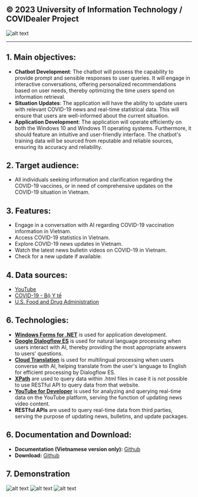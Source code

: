 **© 2023 University of Information Technology / COVIDealer Project**
------------
![alt text](https://i.imgur.com/cXLHb3D.png)
____________________________
## 1. Main objectives:
* **Chatbot Development**: The chatbot will possess the capability to provide prompt and sensible responses to user queries. It will engage in interactive conversations, offering personalized recommendations based on user needs, thereby optimizing the time users spend on information retrieval.
* **Situation Updates**: The application will have the ability to update users with relevant COVID-19 news and real-time statistical data. This will ensure that users are well-informed about the current situation.
* **Application Development**: The application will operate efficiently on both the Windows 10 and Windows 11 operating systems. Furthermore, it should feature an intuitive and user-friendly interface. The chatbot's training data will be sourced from reputable and reliable sources, ensuring its accuracy and reliability.
## 2. Target audience:
* All individuals seeking information and clarification regarding the COVID-19 vaccines, or in need of comprehensive updates on the COVID-19 situation in Vietnam.
## 3. Features:
* Engage in a conversation with AI regarding COVID-19 vaccination information in Vietnam.
* Access COVID-19 statistics in Vietnam.
* Explore COVID-19 news updates in Vietnam.
* Watch the latest news bulletin videos on COVID-19 in Vietnam.
* Check for a new update if available.
## 4. Data sources:
* [YouTube](https://www.youtube.com)
* [COVID-19 - Bộ Y tế](https://covid19.gov.vn/)
* [U.S. Food and Drug Administration](https://www.fda.gov)
## 6. Technologies:
* **[Windows Forms for .NET](https://learn.microsoft.com/vi-vn/dotnet/desktop/winforms/?view=netframeworkdesktop-4.8)** is used for application development.
* **[Google Dialogflow ES](https://cloud.google.com/dialogflow/es/docs)** is used for natural language processing when users interact with AI, thereby providing the most appropriate answers to users' questions.
* **[Cloud Translation](https://cloud.google.com/translate)** is used for multilingual processing when users converse with AI, helping translate from the user's language to English for efficient processing by Dialogflow ES.
* **[XPath](https://developer.mozilla.org/en-US/docs/Web/XPath)** are used to query data within .html files in case it is not possible to use RESTful API to query data from that website.
* **[YouTube for Developer](https://developers.google.com/youtube)** is used for analyzing and querying real-time data on the YouTube platform, serving the function of updating news video content.
* **RESTful APIs** are used to query real-time data from third parties, serving the purpose of updating news, bulletins, and update packages.
## 6. Documentation and Download:
* **Documentation (Vietnamese version only):** [Github](https://github.com/phanxuanquang/COVIDealer/blob/master/Documentation.pdf)
* **Download:** [Github](https://github.com/phanxuanquang/COVIDealer/releases/latest)
## 7. Demonstration
![alt text](https://i.imgur.com/RI86UWj.png)
![alt text](https://i.imgur.com/43KZRoc.png)
![alt text](https://i.imgur.com/aR78G3J.png)
